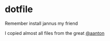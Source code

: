 # dotfile
Remember install jannus my friend

I copied almost all files from the great <a href="https://github.com/aanton" rel="nofollow">@aanton</a>
